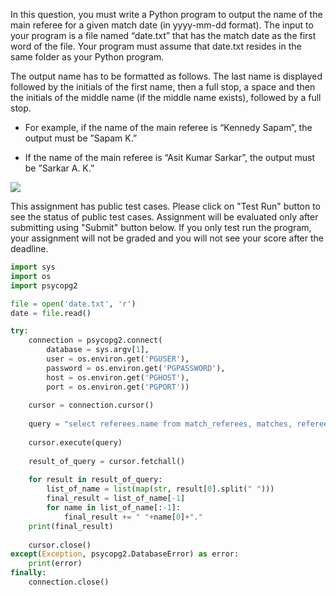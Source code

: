 In this question, you must write a Python program to output the name of the main referee for a given match date (in yyyy-mm-dd format). The input to your program is a file named “date.txt” that has the match date as the first word of the file. Your program must assume that date.txt resides in the same folder as your Python program.  
 
The output name has to be formatted as follows. The last name is displayed followed by the initials of the first name, then a full stop, a space and then the initials of the middle name (if the middle name exists), followed by a full stop.

-   For example, if the name of the main referee is “Kennedy Sapam”, the output must be ”Sapam K.”
    
-   If the name of the main referee is “Asit Kumar Sarkar”, the output must be ”Sarkar A. K.”
    

![](https://backend.seek.onlinedegree.iitm.ac.in/23t1_cs2001/assets/img/flis.png)  

This assignment has public test cases. Please click on "Test Run" button to see the status of public test cases. Assignment will be evaluated only after submitting using "Submit" button below. If you only test run the program, your assignment will not be graded and you will not see your score after the deadline.
```python
import sys
import os
import psycopg2

file = open('date.txt', 'r')
date = file.read()

try:
    connection = psycopg2.connect(
        database = sys.argv[1],
        user = os.environ.get('PGUSER'),
        password = os.environ.get('PGPASSWORD'),
        host = os.environ.get('PGHOST'),
        port = os.environ.get('PGPORT'))
        
    cursor = connection.cursor()
    
    query = "select referees.name from match_referees, matches, referees where match_referees.match_num = matches.match_num and matches.match_date = '{}' and match_referees.referee = referees.referee_id".format(date)
    
    cursor.execute(query)
    
    result_of_query = cursor.fetchall()
    
    for result in result_of_query:
        list_of_name = list(map(str, result[0].split(" ")))
        final_result = list_of_name[-1]
        for name in list_of_name[:-1]:
            final_result += " "+name[0]+"."
    print(final_result)
        
    cursor.close()
except(Exception, psycopg2.DatabaseError) as error:
    print(error)
finally:
    connection.close()  
```
